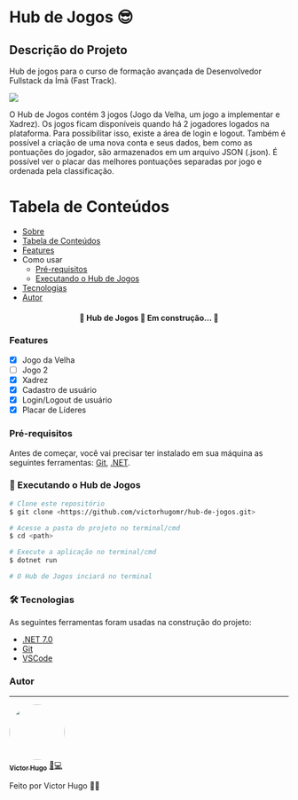 # Hub de Jogos 😎

## Descrição do Projeto
Hub de jogos para o curso de formação avançada de Desenvolvedor Fullstack da Ímã (Fast Track).

<img src="https://img.shields.io/static/v1?label=csharp&message=hub de jogos&color=7159c1&style=for-the-badge&logo=ghost"/>

O Hub de Jogos contém 3 jogos (Jogo da Velha, um jogo a implementar e Xadrez). Os jogos ficam disponíveis quando há 2 jogadores logados na plataforma. Para possibilitar isso, existe a área de login e logout. Também é possível a criação de uma nova conta e seus dados, bem como as pontuações do jogador, são armazenados em um arquivo JSON (.json). É possível ver o placar das melhores pontuações separadas por jogo e ordenada pela classificação.

Tabela de Conteúdos
=================
<!--ts-->
   * [Sobre](#descrição-do-projeto)
   * [Tabela de Conteúdos](#tabela-de-conteúdos)
   * [Features](#features)
   * Como usar
      * [Pré-requisitos](#pré-requisitos)
      * [Executando o Hub de Jogos](#executando-o-hub-de-jogos)
   * [Tecnologias](#tecnologias)
   * [Autor](#autor)
<!--te-->

<h4 align="center"> 
	🚧  Hub de Jogos 🚀 Em construção...  🚧
</h4>

### Features

- [x] Jogo da Velha
- [ ] Jogo 2
- [x] Xadrez
- [x] Cadastro de usuário
- [x] Login/Logout de usuário
- [x] Placar de Líderes

### Pré-requisitos

Antes de começar, você vai precisar ter instalado em sua máquina as seguintes ferramentas:
[Git](https://git-scm.com), [.NET](https://dotnet.microsoft.com/en-us/).

### 🎲 Executando o Hub de Jogos

```bash
# Clone este repositório
$ git clone <https://github.com/victorhugomr/hub-de-jogos.git>

# Acesse a pasta do projeto no terminal/cmd
$ cd <path>

# Execute a aplicação no terminal/cmd
$ dotnet run

# O Hub de Jogos inciará no terminal
```

### 🛠 Tecnologias

As seguintes ferramentas foram usadas na construção do projeto:

- [.NET 7.0](https://dotnet.microsoft.com/en-us/)
- [Git](https://git-scm.com)
- [VSCode](https://code.visualstudio.com/)

### Autor
---

<a href="https://github.com/victorhugomr">
 <img style="border-radius: 50%;" src="https://avatars.githubusercontent.com/u/22302873?v=4" width="100px;" alt=""/>
 <br />
 <sub><b>Victor Hugo</b></sub></a> <a href="https://github.com/victorhugomr">👨💻</a>

Feito por Victor Hugo 👋🏽
